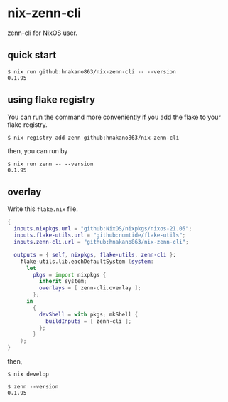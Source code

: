 # nix-zenn-cli
zenn-cli for NixOS user.

## quick start

```console
$ nix run github:hnakano863/nix-zenn-cli -- --version
0.1.95
```

## using flake registry

You can run the command more conveniently if you add the flake to your flake registry.

```console
$ nix registry add zenn github:hnakano863/nix-zenn-cli
```

then, you can run by

```console
$ nix run zenn -- --version
0.1.95
```

## overlay

Write this `flake.nix` file.

```nix flake.nix
{
  inputs.nixpkgs.url = "github:NixOS/nixpkgs/nixos-21.05";
  inputs.flake-utils.url = "github:numtide/flake-utils";
  inputs.zenn-cli.url = "github:hnakano863/nix-zenn-cli";

  outputs = { self, nixpkgs, flake-utils, zenn-cli }:
    flake-utils.lib.eachDefaultSystem (system:
      let
        pkgs = import nixpkgs {
          inherit system;
          overlays = [ zenn-cli.overlay ];
        };
      in
        {
          devShell = with pkgs; mkShell {
            buildInputs = [ zenn-cli ];
          };
        }
    );
}
```

then,

```console
$ nix develop

$ zenn --version
0.1.95
```
